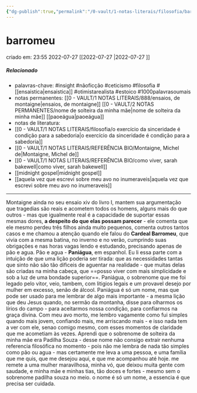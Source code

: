 ```yaml
---
{"dg-publish":true,"permalink":"/0-vault/1-notas-literais/filosofia/barromeu/","tags":["insight","nãoficção","ceticismo","filosofia","otimistarealista","estoico","1000palavrasoumais"],"dgHomeLink":true,"dgShowLocalGraph":true,"dgShowFileTree":true,"dgEnableSearch":true}
---
```


# barromeu
criado em: 23:55 2022-07-27
[[2022-07-27  \|2022-07-27  ]]

##### Relacionado
- palavras-chave: #insight #nãoficção #ceticismo #filosofia #[[ensaistica\|ensaistica]] #otimistarealista #estoico #1000palavrasoumais 
- notas permanentes: [[0 - VAULT/1 NOTAS LITERAIS/888/ensaios, de montaigne\|ensaios, de montaigne]] [[0 - VAULT/2 NOTAS PERMANENTES/nome de solteira da minha mãe\|nome de solteira da minha mãe]] [[paoeágua\|paoeágua]]
- notas de literatura: 
-  [[0 - VAULT/1 NOTAS LITERAIS/filosofia/o exercício da sinceridade é condição para a sabedoria\|o exercício da sinceridade é condição para a sabedoria]]  
- [[0 - VAULT/1 NOTAS LITERAIS/REFERÊNCIA BIO/Montaigne, Michel de\|Montaigne, Michel de]] 
- [[0 - VAULT/1 NOTAS LITERAIS/REFERÊNCIA BIO/como viver, sarah bakewell\|como viver, sarah bakewell]]
- [[midnight gospel\|midnight gospel]] 
- [[aquela vez que escrevi sobre meu avo no inumeraveis\|aquela vez que escrevi sobre meu avo no inumeraveis]]
---
Montaigne ainda no seu ensaio xiv do livro I, mantem sua argumentação que tragedias são reais e acometem todos os homens, alguns mais do que outros - mas que igualmente real é a capacidade de suportar essas mesmas dores, **a despeito do que elas possam parecer** - ele comenta que ele mesmo perdeu três filhos ainda muito pequenos, comenta outros tantos casos e me chamou a atenção quando ele falou do **Cardeal Barromeu**, que vivia com a mesma batina, no inverno e no verão, cumprindo suas obrigações e nas horas vagas lendo e estudando, precisando apenas de pão e agua. Pão e agua - **Paniágua**, em espanhol. 
Eu li essa parte com a intuição de que uma lição poderia ser tirada: que as necessidades tantas que sinto não são tão dificeis de aguentar na realidade - que muitas delas são criadas na minha cabeça, que ==posso viver com mais simplicidade e sob a luz de uma bondade superior==. Paniágua, o sobrenome que me foi legado pelo vitor, veio, tambem, com litigios legais e um provavel desejo por mulher em excesso, senão de álcool. Paniágua é só um nome, mas que pode ser usado para me lembrar de algo mais importante - a mesma lição que deu Jesus quando, no sermão da montanha, disse para olharmos os lírios do campo - para aceitarmos nossa condição, para confiarmos na graça divina. Com meu avo morto, me lembro vagamente como fui simples quando mais jovem, confiando mais, me arriscando mais - e isso nada tem a ver com ele, senao comigo mesmo, com esses momentos de claridade que me acometiam às vezes. 
Aprendi que o sobrenome de solteira da minha mãe era Padilha Souza - desse nome não consigo extrair nenhuma referencia filosófica no momento - pois não me lembra de nada tão simples como pão ou agua - mas certamente me leva a uma pessoa, e uma família que me quis, que me desejou aqui, e que me acompanhou até hoje. me remete a uma mulher maravilhosa, minha vó, que deixou muita gente com saudade, e minha mãe e minhas tias, tão doces e fortes - mesmo sem o sobrenome padilha souza no meio. o nome é só um nome, a essencia é que precisa ser cuidada.
